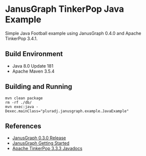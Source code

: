 # JanusGraph TinkerPop Java Example

Simple Java Football example using JanusGraph 0.4.0 and Apache TinkerPop 3.4.1.

## Build Environment

* Java 8.0 Update 181
* Apache Maven 3.5.4

## Building and Running

```
mvn clean package
rm -rf ./db/
mvn exec:java -Dexec.mainClass="pluradj.janusgraph.example.JavaExample"
```

## References

* [JanusGraph 0.3.0 Release](https://github.com/JanusGraph/janusgraph/releases/tag/v0.3.0)
* [JanusGraph Getting Started](https://docs.janusgraph.org/0.3.0/getting-started.html)
* [Apache TinkerPop 3.3.3 Javadocs](https://tinkerpop.apache.org/javadocs/3.3.3/full/)
